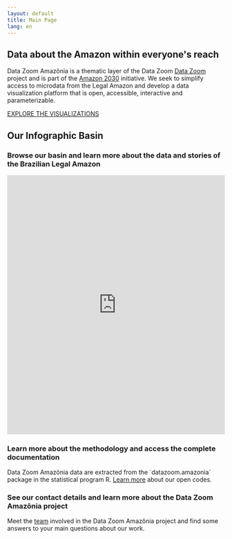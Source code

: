 ```yaml
---
layout: default
title: Main Page
lang: en
---
```


<div class="capa">
    <div class="capa-content">
        <h2>Data about the Amazon within everyone's reach</h2>
        <p>
            Data Zoom Amazônia is a thematic layer of the Data Zoom 
            <a href="https://www.econ.puc-rio.br/datazoom/index.html" style="text-decoration: underline;">Data Zoom</a> project
            and is part of the
            <a href="https://amazonia2030.org.br/project/" style="text-decoration: underline;">Amazon 2030</a> initiative.
            We seek to simplify access to microdata from the Legal Amazon and develop a data visualization platform that is open, accessible, interactive and parameterizable.
        </p>
        <a href="#" class="cta-button">EXPLORE THE VISUALIZATIONS</a>
    </div>
</div>

## Our Infographic Basin

### Browse our basin and learn more about the data and stories of the Brazilian Legal Amazon

<div class="alignfull has-no-padding shinyblock">
  <iframe class="shinyframe"  width="100%" height="600px" frameborder="0" scrolling="no" 
    src= "https://datazoompuc.github.io/basin_infographic/"  allowfullscreen="allowfullscreen">
  </iframe>
</div>

<div class="block">
    <img src="{{ site.baseurl }}/assets/img/Icone_-Doc1-2-768x1024.png" alt="">
    <div class="text-content">
        <h3>Learn more about the methodology and access the complete documentation</h3>
        <p>Data Zoom Amazônia data are extracted from the `datazoom.amazonia` package in the statistical program R. <a href="https://www.econ.puc-rio.br/datazoom/dz_amazonia.html" style="text-decoration: underline;">Learn more</a> about our open codes.</p>
    </div>
</div>

<div class="block">
    <div class="text-content">
        <h3>See our contact details and learn more about the Data Zoom Amazônia project</h3>
        <p>Meet the <a href="https://www.econ.puc-rio.br/datazoom/english/equipe.html" style="text-decoration: underline;">team</a> involved in the Data Zoom Amazônia project and find some answers to your main questions about our work.</p>
    </div>
    <img src="{{ site.baseurl }}/assets/img/Icone_-Doc2-1-768x1024.png" alt="">
</div>
